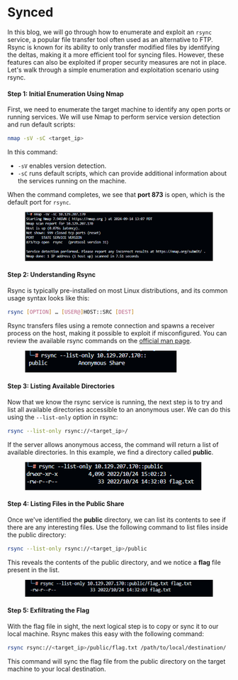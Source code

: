 # Synced

In this blog, we will go through how to enumerate and exploit an `rsync` service, a popular file transfer tool often used as an alternative to FTP. Rsync is known for its ability to only transfer modified files by identifying the deltas, making it a more efficient tool for syncing files. However, these features can also be exploited if proper security measures are not in place. Let's walk through a simple enumeration and exploitation scenario using rsync.

#### Step 1: Initial Enumeration Using Nmap

First, we need to enumerate the target machine to identify any open ports or running services. We will use Nmap to perform service version detection and run default scripts:

```bash
nmap -sV -sC <target_ip>
```

In this command:

* `-sV` enables version detection.
* `-sC` runs default scripts, which can provide additional information about the services running on the machine.

When the command completes, we see that **port 873** is open, which is the default port for `rsync`.

<figure><img src="../../.gitbook/assets/image.png" alt=""><figcaption></figcaption></figure>

#### Step 2: Understanding Rsync

Rsync is typically pre-installed on most Linux distributions, and its common usage syntax looks like this:

```bash
rsync [OPTION] … [USER@]HOST::SRC [DEST]
```

Rsync transfers files using a remote connection and spawns a receiver process on the host, making it possible to exploit if misconfigured. You can review the available rsync commands on the [official man page](https://linux.die.net/man/1/rsync).

<figure><img src="../../.gitbook/assets/image (1).png" alt=""><figcaption></figcaption></figure>

#### Step 3: Listing Available Directories

Now that we know the rsync service is running, the next step is to try and list all available directories accessible to an anonymous user. We can do this using the `--list-only` option in rsync:

```bash
rsync --list-only rsync://<target_ip>/
```

If the server allows anonymous access, the command will return a list of available directories. In this example, we find a directory called **public**.

<figure><img src="../../.gitbook/assets/image (2).png" alt=""><figcaption></figcaption></figure>

#### Step 4: Listing Files in the Public Share

Once we've identified the **public** directory, we can list its contents to see if there are any interesting files. Use the following command to list files inside the public directory:

```bash
rsync --list-only rsync://<target_ip>/public
```

This reveals the contents of the public directory, and we notice a **flag** file present in the list.

<figure><img src="../../.gitbook/assets/image (3).png" alt=""><figcaption></figcaption></figure>

#### Step 5: Exfiltrating the Flag

With the flag file in sight, the next logical step is to copy or sync it to our local machine. Rsync makes this easy with the following command:

```bash
rsync rsync://<target_ip>/public/flag.txt /path/to/local/destination/
```

This command will sync the flag file from the public directory on the target machine to your local destination.

